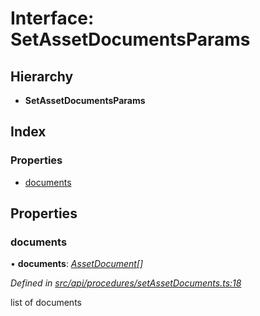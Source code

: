 # Interface: SetAssetDocumentsParams

## Hierarchy

* **SetAssetDocumentsParams**

## Index

### Properties

* [documents](setassetdocumentsparams.md#documents)

## Properties

###  documents

• **documents**: *[AssetDocument](assetdocument.md)[]*

*Defined in [src/api/procedures/setAssetDocuments.ts:18](https://github.com/PolymathNetwork/polymesh-sdk/blob/31a16a34/src/api/procedures/setAssetDocuments.ts#L18)*

list of documents
